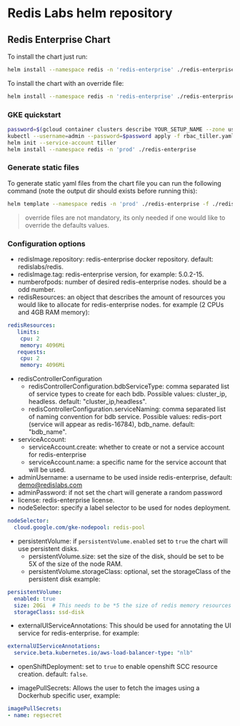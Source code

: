 # Redis Labs helm repository

## Redis Enterprise Chart

 To install the chart just run: 
 ```bash
helm install --namespace redis -n 'redis-enterprise' ./redis-enterprise
```
To install the chart with an override file:
 ```bash
helm install --namespace redis -n 'redis-enterprise' ./redis-enterprise -f ./redis-enterprise/values.yaml -f ./override-values.yaml
```

### GKE quickstart

```bash
password=$(gcloud container clusters describe YOUR_SETUP_NAME --zone us-central1-a | grep password | cut -d":" -f 2 | tr -d " ")
kubectl --username=admin --password=$password apply -f rbac_tiller.yaml
helm init --service-account tiller
helm install --namespace redis -n 'prod' ./redis-enterprise
```

### Generate static files
To generate static yaml files from the chart file you can run the following command (note the output dir should exists before running this):
```bash
helm template --namespace redis -n 'prod' ./redis-enterprise -f ./redis-enterprise/values.yaml -f ./override.yaml --output-dir /tmp/helm_out
```
> override files are not mandatory, its only needed if one would like to override the defaults values.

### Configuration options

* redisImage.repository: redis-enterprise docker repository. default: redislabs/redis.
* redisImage.tag: redis-enterprise version, for example: 5.0.2-15.
* numberofpods: number of desired redis-enterprise nodes. should be a odd number.
* redisResources: an object that describes the amount of resources you would like to allocate for redis-enterprise nodes. for example (2 CPUs and 4GB RAM memory):
```yaml
redisResources:
   limits:
    cpu: 2
    memory: 4096Mi
   requests:
    cpu: 2
    memory: 4096Mi
```
* redisControllerConfiguration
  * redisControllerConfiguration.bdbServiceType: comma separated list of service types to create for each bdb. 
    Possible values: cluster_ip, headless. default: "cluster_ip,headless".  
  * redisControllerConfiguration.serviceNaming: comma separated list of naming convention for bdb service.
    Possible values: redis-port (service will appear as redis-16784), bdb_name. default: "bdb_name".
* serviceAccount:
  * serviceAccount.create: whether to create or not a service account for redis-enterprise
  * serviceAccount.name: a specific name for the service account that will be used.
* adminUsername: a username to be used inside redis-enterprise, default: demo@redislabs.com
* adminPassword: if not set the chart will generate a random password
* license: redis-enterprise license.
* nodeSelector: specify a label selector to be used for nodes deployment.
```yaml
nodeSelector:
  cloud.google.com/gke-nodepool: redis-pool
```
* persistentVolume: if `persistentVolume.enabled` set to `true` the chart will use persistent disks.
  * persistentVolume.size: set the size of the disk, should be set to be 5X of the size of the node RAM.
  * persistentVolume.storageClass: optional, set the storageClass of the persistent disk
example:
```yaml
persistentVolume:
  enabled: true
  size: 20Gi  # This needs to be *5 the size of redis memory resources
  storageClass: ssd-disk
```

* externalUIServiceAnnotations: This should be used for annotating the UI service for redis-enterprise. for example:
```yaml
externalUIServiceAnnotations:
  service.beta.kubernetes.io/aws-load-balancer-type: "nlb"
```

* openShiftDeployment: set to `true` to enable openshift SCC resource creation. default: `false`.

* imagePullSecrets: Allows the user to fetch the images using a Dockerhub specific user, example:
```yaml
imagePullSecrets:
- name: regsecret
```
